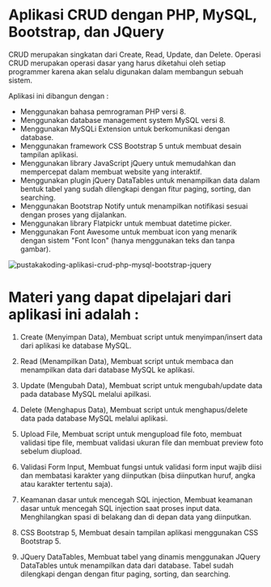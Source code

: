 # Aplikasi CRUD dengan PHP, MySQL, Bootstrap, dan JQuery
CRUD merupakan singkatan dari Create, Read, Update, dan Delete. Operasi CRUD merupakan operasi dasar yang harus diketahui oleh setiap programmer karena akan selalu digunakan dalam membangun sebuah sistem.

Aplikasi ini dibangun dengan :
-	Menggunakan bahasa pemrograman PHP versi 8.
-	Menggunakan database management system MySQL versi 8.
-	Menggunakan MySQLi Extension untuk berkomunikasi dengan database.
-	Menggunakan framework CSS Bootstrap 5 untuk membuat desain tampilan aplikasi.
-	Menggunakan library JavaScript jQuery untuk memudahkan dan mempercepat dalam membuat website yang interaktif.
-	Menggunakan plugin jQuery DataTables untuk menampilkan data dalam bentuk tabel yang sudah dilengkapi dengan fitur paging, sorting, dan searching.
-	Menggunakan Bootstrap Notify untuk menampilkan notifikasi sesuai dengan proses yang dijalankan.
-	Menggunakan library Flatpickr untuk membuat datetime picker.
-	Menggunakan Font Awesome untuk membuat icon yang menarik dengan sistem "Font Icon" (hanya menggunakan teks dan tanpa gambar).

![pustakakoding-aplikasi-crud-php-mysql-bootstrap-jquery](https://github.com/pustakakoding/aplikasi-crud-php8-mysql8-bootstrap5-jquery/assets/88012593/2998720c-5a95-4157-8d11-5e2763643167)

# Materi yang dapat dipelajari dari aplikasi ini adalah :

1. Create (Menyimpan Data), 
Membuat script untuk menyimpan/insert data dari aplikasi ke database MySQL.

2. Read (Menampilkan Data), 
Membuat script untuk membaca dan menampilkan data dari database MySQL ke aplikasi.

3. Update (Mengubah Data), 
Membuat script untuk mengubah/update data pada database MySQL melalui apilkasi.

4. Delete (Menghapus Data), 
Membuat script untuk menghapus/delete data pada database MySQL melalui aplikasi.

5. Upload File, 
Membuat script untuk mengupload file foto, membuat validasi tipe file, membuat validasi ukuran file dan membuat preview foto sebelum diupload.

6. Validasi Form Input, 
Membuat fungsi untuk validasi form input wajib diisi dan membatasi karakter yang diinputkan (bisa diinputkan huruf, angka atau karakter tertentu saja).

7. Keamanan dasar untuk mencegah SQL injection, 
Membuat keamanan dasar untuk mencegah SQL injection saat proses input data. Menghilangkan spasi di belakang dan di depan data yang diinputkan.

8. CSS Bootstrap 5, 
Membuat desain tampilan aplikasi menggunakan CSS Bootstrap 5.

9. JQuery DataTables, 
Membuat tabel yang dinamis menggunakan JQuery DataTables untuk menampilkan data dari database. Tabel sudah dilengkapi dengan dengan fitur paging, sorting, dan searching.
